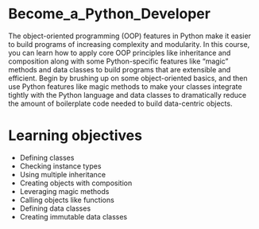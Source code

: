 # Become_a_Python_Developer
The object-oriented programming (OOP) features in Python make it easier to build programs of increasing complexity and modularity. In this course, you can learn how to apply core OOP principles like inheritance and composition along with some Python-specific features like “magic” methods and data classes to build programs that are extensible and efficient. Begin by brushing up on some object-oriented basics, and then use Python features like magic methods to make your classes integrate tightly with the Python language and data classes to dramatically reduce the amount of boilerplate code needed to build data-centric objects.
# Learning objectives
* Defining classes
* Checking instance types
* Using multiple inheritance
* Creating objects with composition
* Leveraging magic methods
* Calling objects like functions
* Defining data classes
* Creating immutable data classes 
